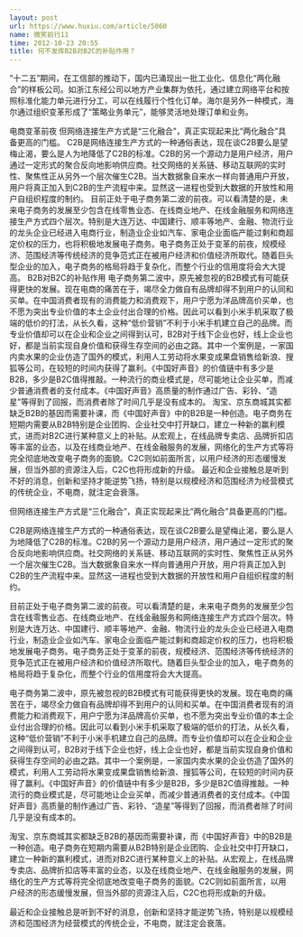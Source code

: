```yaml
---
layout: post
url: https://www.huxiu.com/article/5060
name: 微笑前行11
time: 2012-10-23 20:55
title: 何不发挥B2B对B2C的补贴作用？
---
```

“十二五”期间，在工信部的推动下，国内已涌现出一批工业化、信息化“两化融合”的样板公司。如浙江东经公司以地方产业集群为依托，通过建立网络平台和按照标准化能力单元进行分工，可以在线履行个性化订单。海尔是另外一种模式，海尔通过组织变革形成了“策略业务单元”，能够灵活地处理订单和业务。

电商变革前夜 但网络连接生产方式是“三化融合”，真正实现起来比“两化融合”具备更高的门槛。 C2B是网络连接生产方式的一种通俗表达，现在谈C2B要么是望梅止渴，要么是人为地降低了C2B的标准。C2B的另一个源动力是用户经济，用户通过一定形式的聚合反向地影响供应商。社交网络的关系链、移动互联网的实时性、聚焦性正从另外一个层次催生C2B。当大数据象自来水一样向普通用户开放，用户将真正加入到C2B的生产流程中来。显然这一进程也受到大数据的开放性和用户自组织程度的制约。 目前正处于电子商务第二波的前夜。可以看清楚的是，未来电子商务的发展至少包含在线零售业态、在线商业地产、在线金融服务和网络连接生产方式四个层次。特别是大连万达、中国建行、顺丰等地产、金融、物流行业的龙头企业已经进入电商行业，制造业企业如汽车、家电企业面临产能过剩和商超定价权的压力，也将积极地发展电子商务。电子商务正处于变革的前夜，规模经济、范围经济等传统经济的竞争范式正在被用户经济和价值经济所取代。随着巨头型企业的加入，电子商务的格局将趋于复杂化，而整个行业的信用度将会大大提高。 B2B对B2C的补贴作用 电子商务第二波中，原先被忽视的B2B模式有可能获得更快的发展。现在电商的痛苦在于，竭尽全力做自有品牌却得不到用户的认同和买单。在中国消费者现有的消费能力和消费观下，用户宁愿为洋品牌高价买单，也不愿为突出专业价值的本土企业付出合理的价格。因此可以看到小米手机采取了极端的低价的打法，从长久看，这种“低价营销”不利于小米手机建立自己的品牌。而专业价值却可以在企业和企业之间得到认可，B2B对于线下企业也好，线上企业也好，都是当前实现自身价值和获得生存空间的必由之路。其中一个案例是，一家国内卖水果的企业仿造了国外的模式，利用人工劳动将水果变成果盘销售给新浪、搜狐等公司，在较短的时间内获得了赢利。《中国好声音》的价值链中有多少是B2B，多少是B2C值得推敲。一种流行的商业模式是，尽可能地让企业买单，而减少普通消费者的支付成本。《中国好声音》高质量的制作通过广告、彩铃、“造星”等得到了回报，而消费者除了时间几乎是没有成本的。 淘宝、京东商城其实都缺乏B2B的基因而需要补课，而《中国好声音》中的B2B是一种创造。电子商务在短期内需要从B2B特别是企业团购、企业社交中打开缺口，建立一种新的赢利模式，进而对B2C进行某种意义上的补贴。从宏观上，在线品牌专卖店、品牌折扣店等丰富的业态，以及在线商业地产、在线金融服务的发展，网络化的生产方式等将完全彻底地改变电子商务的面貌。C2C则如前面所言，以用户经济的形态缓慢发展，但当外部的资源注入后，C2C也将形成新的升级。 最近和企业接触总是听到不好的消息，创新和坚持才能逆势飞扬，特别是以规模经济和范围经济为经营模式的传统企业，不电商，就注定会衰落。

但网络连接生产方式是“三化融合”，真正实现起来比“两化融合”具备更高的门槛。

C2B是网络连接生产方式的一种通俗表达，现在谈C2B要么是望梅止渴，要么是人为地降低了C2B的标准。C2B的另一个源动力是用户经济，用户通过一定形式的聚合反向地影响供应商。社交网络的关系链、移动互联网的实时性、聚焦性正从另外一个层次催生C2B。当大数据象自来水一样向普通用户开放，用户将真正加入到C2B的生产流程中来。显然这一进程也受到大数据的开放性和用户自组织程度的制约。

目前正处于电子商务第二波的前夜。可以看清楚的是，未来电子商务的发展至少包含在线零售业态、在线商业地产、在线金融服务和网络连接生产方式四个层次。特别是大连万达、中国建行、顺丰等地产、金融、物流行业的龙头企业已经进入电商行业，制造业企业如汽车、家电企业面临产能过剩和商超定价权的压力，也将积极地发展电子商务。电子商务正处于变革的前夜，规模经济、范围经济等传统经济的竞争范式正在被用户经济和价值经济所取代。随着巨头型企业的加入，电子商务的格局将趋于复杂化，而整个行业的信用度将会大大提高。

电子商务第二波中，原先被忽视的B2B模式有可能获得更快的发展。现在电商的痛苦在于，竭尽全力做自有品牌却得不到用户的认同和买单。在中国消费者现有的消费能力和消费观下，用户宁愿为洋品牌高价买单，也不愿为突出专业价值的本土企业付出合理的价格。因此可以看到小米手机采取了极端的低价的打法，从长久看，这种“低价营销”不利于小米手机建立自己的品牌。而专业价值却可以在企业和企业之间得到认可，B2B对于线下企业也好，线上企业也好，都是当前实现自身价值和获得生存空间的必由之路。其中一个案例是，一家国内卖水果的企业仿造了国外的模式，利用人工劳动将水果变成果盘销售给新浪、搜狐等公司，在较短的时间内获得了赢利。《中国好声音》的价值链中有多少是B2B，多少是B2C值得推敲。一种流行的商业模式是，尽可能地让企业买单，而减少普通消费者的支付成本。《中国好声音》高质量的制作通过广告、彩铃、“造星”等得到了回报，而消费者除了时间几乎是没有成本的。

淘宝、京东商城其实都缺乏B2B的基因而需要补课，而《中国好声音》中的B2B是一种创造。电子商务在短期内需要从B2B特别是企业团购、企业社交中打开缺口，建立一种新的赢利模式，进而对B2C进行某种意义上的补贴。从宏观上，在线品牌专卖店、品牌折扣店等丰富的业态，以及在线商业地产、在线金融服务的发展，网络化的生产方式等将完全彻底地改变电子商务的面貌。C2C则如前面所言，以用户经济的形态缓慢发展，但当外部的资源注入后，C2C也将形成新的升级。

最近和企业接触总是听到不好的消息，创新和坚持才能逆势飞扬，特别是以规模经济和范围经济为经营模式的传统企业，不电商，就注定会衰落。

